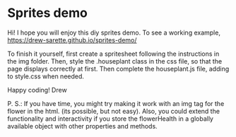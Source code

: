 # Sprites demo
Hi! I hope you will enjoy this diy sprites demo. To see a working example, https://drew-sarette.github.io/sprites-demo/

To finish it yourself, first create a spritesheet following the instructions in the img folder. Then, style the .houseplant class in the css file, so that the page displays correctly at first. Then complete the houseplant.js file, adding to style.css when needed.

Happy coding!
Drew

P. S.: If you have time, you might try making it work with an img tag for the flower in the html. (its possible, but not easy). Also, you could extend the functionality and interactivity if you store the flowerHealth in a globally available object with other properties and methods.   